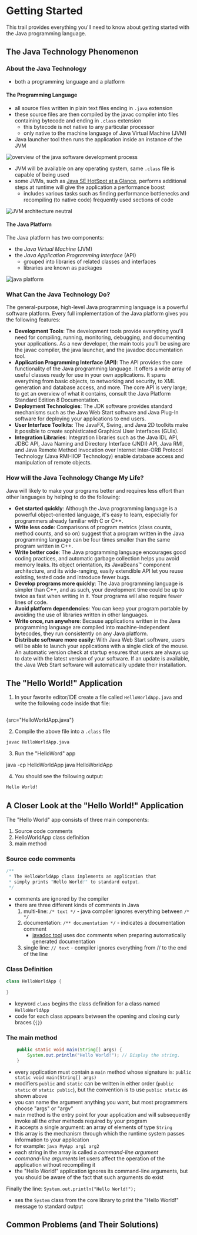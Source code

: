 # Getting Started

This trail provides everything you'll need to know about getting started with the Java programming language.

## The Java Technology Phenomenon

### About the Java Technology

- both a programming language and a platform

#### The Programming Language

- all source files written in plain text files ending in `.java` extension
- these source files are then compiled by the javac compiler into files containing bytecode and ending in `.class`
  extension
    - this bytecode is not native to any particular processor
    - only native to the machine language of Java Virtual Machine (JVM)
- Java launcher tool then runs the application inside an instance of the JVM

![overview of the java software development process](java-software-development-process.jpg)

- JVM will be available on any operating system, same `.class` file is capable of being used
- some JVMs, such
  as [Java SE HotSpot at a Glance](https://www.oracle.com/java/technologies/javase/javase-core-technologies-apis.html),
  performs additional steps at runtime will give the application a performance boost
    - includes various tasks such as finding performance bottlenecks and recompiling (to native code) frequently used
      sections of code

![JVM architecture neutral](JVM-architecture-neutral.jpg)

#### The Java Platform

The Java <tooltip term="platform">platform</tooltip> has two components:

- the _Java Virtual Machine_ (JVM)
- the _Java Application Programming Interface_ (<tooltip term="api">API</tooltip>)
    - grouped into libraries of related classes and interfaces
    - libraries are known as packages

![java platform](java_platform.jpg)

### What Can the Java Technology Do?

The general-purpose, high-level Java programming language is a powerful software platform. Every full implementation of
the Java platform gives you the following features:

- **Development Tools**: The development tools provide everything you'll need for compiling, running, monitoring,
  debugging, and documenting your applications. As a new developer, the main tools you'll be using are the javac
  compiler, the java launcher, and the javadoc documentation tool.
- **Application Programming Interface (API)**: The API provides the core functionality of the Java programming language.
  It offers a wide array of useful classes ready for use in your own applications. It spans everything from basic
  objects, to networking and security, to XML generation and database access, and more. The core API is very large; to
  get an overview of what it contains, consult the Java Platform Standard Edition 8 Documentation.
- **Deployment Technologies**: The JDK software provides standard mechanisms such as the Java Web Start software and
  Java Plug-In software for deploying your applications to end users.
- **User Interface Toolkits**: The JavaFX, Swing, and Java 2D toolkits make it possible to create sophisticated
  Graphical User Interfaces (GUIs).
- **Integration Libraries**: Integration libraries such as the Java IDL API, JDBC API, Java Naming and Directory
  Interface (JNDI) API, Java RMI, and Java Remote Method Invocation over Internet Inter-ORB Protocol Technology (Java
  RMI-IIOP Technology) enable database access and manipulation of remote objects.

### How will the Java Technology Change My Life?

Java will likely to make your programs better and requires less effort than other languages by helping to do the
following:

- **Get started quickly**: Although the Java programming language is a powerful object-oriented language, it's easy to
  learn, especially for programmers already familiar with C or C++.
- **Write less code**: Comparisons of program metrics (class counts, method counts, and so on) suggest that a program
  written in the Java programming language can be four times smaller than the same program written in C++.
- **Write better code**: The Java programming language encourages good coding practices, and automatic garbage
  collection helps you avoid memory leaks. Its object orientation, its JavaBeans™ component architecture, and its
  wide-ranging, easily extendible API let you reuse existing, tested code and introduce fewer bugs.
- **Develop programs more quickly**: The Java programming language is simpler than C++, and as such, your development
  time could be up to twice as fast when writing in it. Your programs will also require fewer lines of code.
- **Avoid platform dependencies**: You can keep your program portable by avoiding the use of libraries written in other
  languages.
- **Write once, run anywhere**: Because applications written in the Java programming language are compiled into
  machine-independent bytecodes, they run consistently on any Java platform.
- **Distribute software more easily**: With Java Web Start software, users will be able to launch your applications with
  a single click of the mouse. An automatic version check at startup ensures that users are always up to date with the
  latest version of your software. If an update is available, the Java Web Start software will automatically update
  their installation.

## The "Hello World!" Application

1. In your favorite editor/IDE create a file called `HelloWorldApp.java` and write the following code inside that file:

```Java
```

{src="HelloWorldApp.java"}

2. Compile the above file into a `.class` file

```Bash
javac HelloWorldApp.java
```

3. Run the "HelloWord" app

<compare first-title="Windows" second-title="Unix based">
<code-block lang="bash">
java -cp HelloWorldApp
</code-block>
<code-block lang="bash">
java HelloWorldApp
</code-block>
</compare>

4. You should see the following output:

```Bash
Hello World!
```

## A Closer Look at the "Hello World!" Application

The "Hello World" app consists of three main components:

1. Source code comments
2. HelloWorldApp class definition
3. main method

### Source code comments

```java
/**
 * The HelloWorldApp class implements an application that
 * simply prints "Hello World!" to standard output.
 */
```

- comments are ignored by the compiler
- there are three different kinds of comments in Java
    1. multi-line: `/* text */` - java compiler ignores everything between `/* */`
    2. documentation: `/** documentation */` - indicates a documentation comment
        - [javadoc tool](https://docs.oracle.com/javase/8/docs/technotes/guides/javadoc/index.html) uses doc comments
          when preparing automatically generated documentation
    3. single line: `// text` - compiler ignores everything from // to the end of the line

### Class Definition

```java
class HelloWorldApp {
    
}
```

- keyword `class` begins the class definition for a class named `HelloWorldApp`
- code for each class appears between the opening and closing curly braces (`{}`)

### The main method

```java
    public static void main(String[] args) {
        System.out.println("Hello World!"); // Display the string.
    }
```

- every application must contain a `main` method whose signature is: `public static void main(String[] args)`
- modifiers `public` and `static` can be written in either order (`public static` or `static public`), but the
  convention is to use `public static` as shown above
- you can name the argument anything you want, but most programmers choose "args" or "argv"
- `main` method is the entry point for your application and will subsequently invoke all the other methods required by
  your program
- it accepts a single argument: an array of elements of type `String`
- this array is the mechanism through which the runtime system passes information to your application
- for example: `java MyApp arg1 arg2`
- each string in the array is called a _command-line argument_
- _command-line arguments_ let users affect the operation of the application without recompiling it
- the "Hello World!" application ignores its command-line arguments, but you should be aware of the fact that such
  arguments do exist

Finally the line: `System.out.println("Hello World!");`

- ses the `System` class from the core library to print the "Hello World!" message to standard output

## Common Problems (and Their Solutions)

<seealso>
<!--Give some related links to how-to articles-->
</seealso>
